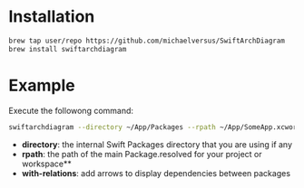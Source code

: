 # Installation
```bash
brew tap user/repo https://github.com/michaelversus/SwiftArchDiagram
brew install swiftarchdiagram
```
# Example
Execute the followong command:
```bash
swiftarchdiagram --directory ~/App/Packages --rpath ~/App/SomeApp.xcworkspace/xcshareddata/swiftpm/Package.resolved --with-relations
```
- **directory**: the internal Swift Packages directory that you are using if any
- **rpath**: the path of the main Package.resolved for your project or workspace**
- **with-relations**: add arrows to display dependencies between packages
